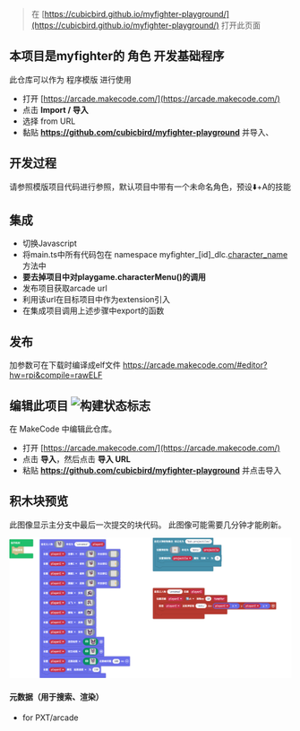  


> 在 [https://cubicbird.github.io/myfighter-playground/](https://cubicbird.github.io/myfighter-playground/) 打开此页面

## 本项目是myfighter的 角色 开发基础程序

此仓库可以作为 程序模版 进行使用

* 打开 [https://arcade.makecode.com/](https://arcade.makecode.com/)
* 点击 **Import / 导入**
* 选择 from URL
* 黏贴  **https://github.com/cubicbird/myfighter-playground** 并导入、

## 开发过程

请参照模版项目代码进行参照，默认项目中带有一个未命名角色，预设⬇️+A的技能

## 集成

* 切换Javascript
* 将main.ts中所有代码包在 namespace myfighter\_[id]\_dlc.[character_name]()方法中
* **要去掉项目中对playgame.characterMenu()的调用**
* 发布项目获取arcade url
* 利用该url在目标项目中作为extension引入
* 在集成项目调用上述步骤中export的函数

## 发布
加参数可在下载时编译成elf文件
https://arcade.makecode.com/#editor?hw=rpi&compile=rawELF

## 编辑此项目 ![构建状态标志](https://github.com/cubicbird/myfighter-playground/workflows/MakeCode/badge.svg)

在 MakeCode 中编辑此仓库。

* 打开 [https://arcade.makecode.com/](https://arcade.makecode.com/)
* 点击 **导入**，然后点击 **导入 URL**
* 粘贴 **https://github.com/cubicbird/myfighter-playground** 并点击导入

## 积木块预览

此图像显示主分支中最后一次提交的块代码。
此图像可能需要几分钟才能刷新。

![块的渲染视图](https://github.com/cubicbird/myfighter-playground/raw/master/.github/makecode/blocks.png)

#### 元数据（用于搜索、渲染）

* for PXT/arcade
<script src="https://makecode.com/gh-pages-embed.js"></script><script>makeCodeRender("{{ site.makecode.home_url }}", "{{ site.github.owner_name }}/{{ site.github.repository_name }}");</script>
